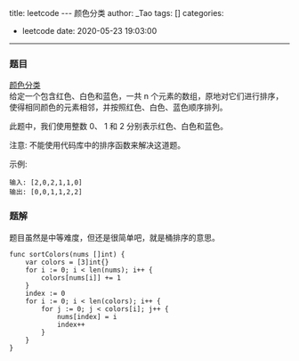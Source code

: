 title: leetcode ---  颜色分类
author: _Tao
tags: []
categories:
  - leetcode
date: 2020-05-23 19:03:00
---
### 题目
[颜色分类](https://leetcode-cn.com/problems/sort-colors/)
<br/>
给定一个包含红色、白色和蓝色，一共 n 个元素的数组，原地对它们进行排序，使得相同颜色的元素相邻，并按照红色、白色、蓝色顺序排列。

此题中，我们使用整数 0、 1 和 2 分别表示红色、白色和蓝色。

注意:
不能使用代码库中的排序函数来解决这道题。

示例:
```
输入: [2,0,2,1,1,0]
输出: [0,0,1,1,2,2]
```

<!-- more -->

### 题解

题目虽然是中等难度，但还是很简单吧，就是桶排序的意思。
```golang
func sortColors(nums []int) {
	var colors = [3]int{}
	for i := 0; i < len(nums); i++ {
		colors[nums[i]] += 1
	}
	index := 0
	for i := 0; i < len(colors); i++ {
		for j := 0; j < colors[i]; j++ {
			nums[index] = i
			index++
		}
	}
}
```